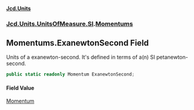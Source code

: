 #### [Jcd.Units](index.md 'index')
### [Jcd.Units.UnitsOfMeasure.SI](Jcd.Units.UnitsOfMeasure.SI.md 'Jcd.Units.UnitsOfMeasure.SI').[Momentums](Jcd.Units.UnitsOfMeasure.SI.Momentums.md 'Jcd.Units.UnitsOfMeasure.SI.Momentums')

## Momentums.ExanewtonSecond Field

Units of a exanewton-second. It's defined in terms of a(n) SI petanewton-second.

```csharp
public static readonly Momentum ExanewtonSecond;
```

#### Field Value
[Momentum](Jcd.Units.UnitTypes.Momentum.md 'Jcd.Units.UnitTypes.Momentum')